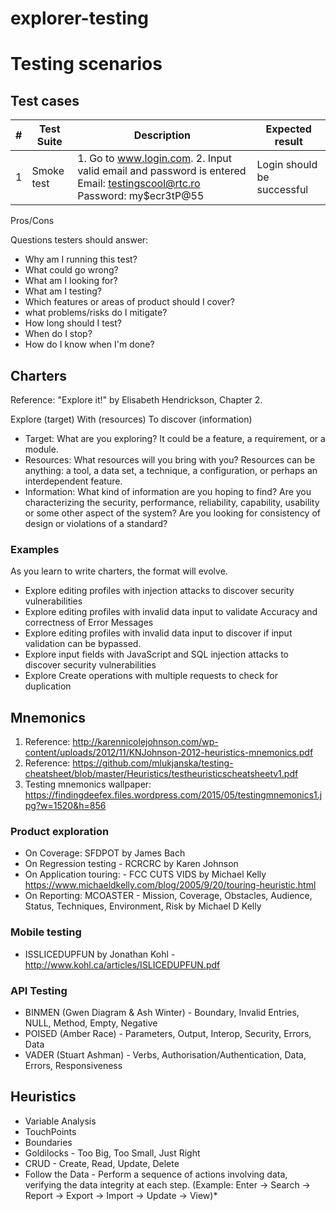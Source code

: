 # explorer-testing


# Testing scenarios
## Test cases

| #         |Test Suite | Description     | Expected result |
|---|-------|---------------|------------|
| 1 | Smoke test      | 1. Go to www.login.com. 2. Input valid email and password is entered	Email: testingscool@rtc.ro Password: my$ecr3tP@55    | Login should be successful|

Pros/Cons

Questions testers should answer:
* Why am I running this test?
* What could go wrong?
* What am I looking for?
* What am I testing?
* Which features or areas of product should I cover?
* what problems/risks do I mitigate?
* How long should I test?
* When do I stop?
* How do I know when I'm done?

  
## Charters
Reference: "Explore it!" by Elisabeth Hendrickson, Chapter 2.

Explore (target) With (resources) To discover (information)

* Target: What are you exploring? It could be a feature, a requirement, or a module.
* Resources: What resources will you bring with you? Resources can be anything: a tool, a data set, a technique, a configuration, or perhaps an interdependent feature.
* Information: What kind of information are you hoping to find? Are you characterizing the security, performance, reliability, capability, usability or some other aspect of the system? Are you looking for consistency of design or violations of a standard?

### Examples 
As you learn to write charters, the format will evolve.

* Explore editing profiles with injection attacks to discover security vulnerabilities
* Explore editing profiles with invalid data input to validate Accuracy and correctness of Error Messages
* Explore editing profiles with invalid data input to discover if input validation can be bypassed.
* Explore input fields with JavaScript and SQL injection attacks to discover security vulnerabilities
* Explore Create operations with multiple requests to check for duplication


## Mnemonics
1. Reference: http://karennicolejohnson.com/wp-content/uploads/2012/11/KNJohnson-2012-heuristics-mnemonics.pdf
2. Reference: https://github.com/mlukjanska/testing-cheatsheet/blob/master/Heuristics/testheuristicscheatsheetv1.pdf
3. Testing mnemonics wallpaper: https://findingdeefex.files.wordpress.com/2015/05/testingmnemonics1.jpg?w=1520&h=856

### Product exploration
* On Coverage: SFDPOT by James Bach
* On Regression testing - RCRCRC by Karen Johnson
* On Application touring: -  FCC CUTS VIDS by Michael Kelly https://www.michaeldkelly.com/blog/2005/9/20/touring-heuristic.html
* On Reporting: MCOASTER -  Mission, Coverage,  Obstacles, Audience, Status, Techniques, Environment, Risk by Michael D Kelly

### Mobile testing 
* ISSLICEDUPFUN by Jonathan Kohl - http://www.kohl.ca/articles/ISLICEDUPFUN.pdf


### API Testing
* BINMEN (Gwen Diagram & Ash Winter) - Boundary, Invalid Entries, NULL, Method, Empty, Negative
* POISED (Amber Race) - Parameters, Output, Interop, Security, Errors, Data
* VADER (Stuart Ashman) - Verbs, Authorisation/Authentication, Data, Errors, Responsiveness

## Heuristics
* Variable Analysis
* TouchPoints
* Boundaries
* Goldilocks - Too Big, Too Small, Just Right
* CRUD - Create, Read, Update, Delete
* Follow the Data - Perform a sequence of actions involving data, verifying the data integrity at each step. (Example: Enter → Search → Report → Export → Import → Update → View)* 

